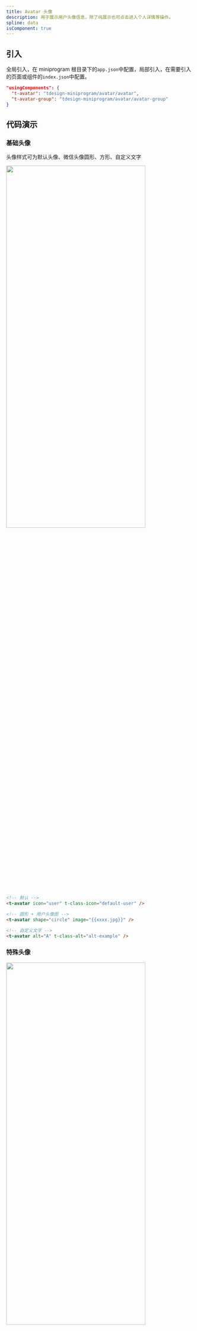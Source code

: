 ```yaml
---
title: Avatar 头像
description: 用于展示用户头像信息，除了纯展示也可点击进入个人详情等操作。
spline: data
isComponent: true
---
```


## 引入

全局引入，在 miniprogram 根目录下的`app.json`中配置，局部引入，在需要引入的页面或组件的`index.json`中配置。

```json
"usingComponents": {
  "t-avatar": "tdesign-miniprogram/avatar/avatar",
  "t-avatar-group": "tdesign-miniprogram/avatar/avatar-group"
}
```

## 代码演示

### 基础头像

头像样式可为默认头像、微信头像圆形、方形、自定义文字

<img src="https://tdesign.gtimg.com/miniprogram/readme/avatar-2.png" width="375px" height="50%">

```html
<!-- 默认 -->
<t-avatar icon="user" t-class-icon="default-user" />

<!-- 圆形 + 用户头像图 -->
<t-avatar shape="circle" image="{{xxxx.jpg}}" />

<!-- 自定义文字 -->
<t-avatar alt="A" t-class-alt="alt-example" />
```

### 特殊头像

<img src="https://tdesign.gtimg.com/miniprogram/readme/avatar-1.png" width="375px" height="50%">

```html
<!-- 纯展示 从上往下 -->
<t-avatar-group
  cascading="left-up"
  max="5"
  collapseAvatar="+5"
  size="small"
  t-class="border-example-show"
>
  <t-avatar
    wx:for="{{['aaa.jpg', 'bbb.jpg', 'ccc.jpg', 'ddd.jpg', 'eee.jpg', 'fff.jpg']}}"
    wx:for-item="pic"
    wx:key="index"
    image="{{pic}}"
    size="small"
    t-class-image="img-small"
    t-class="small"
  />
</t-avatar-group>

<!-- 带操作 从下往上 -->
<t-avatar-group max="3" size="small" class="border-example-operate">
  <t-avatar
    wx:for="{{['aaa.jpg', 'bbb.jpg', 'ccc.jpg', 'ddd.jpg', 'eee.jpg', 'fff.jpg']}}"
    wx:for-item="pic"
    wx:key="index"
    image="{{pic}}"
    t-class-image="img-small"
    t-class="small"
  />
  <t-avatar
    slot="collapseAvatar"
    icon="user-add"
    t-class-icon="img-small"
    t-class-alt="alt-example1"
    bindtap="onAddTap"
    t-class="small"
  />
</t-avatar-group>
```

```js
onAddTap() {
  wx.showToast({ title: '您按下了添加', icon: 'none', duration: 1000 });
},
```

### 不同尺寸的头像

头像大小尺寸及消息提醒，`size` 值：`small/medium/large` 或具体 `rpx` 值。

<img src="https://tdesign.gtimg.com/miniprogram/readme/avatar-3.png" width="375px" height="50%">

```html
<!-- 48rpx自定义文字头像 -->
<t-avatar alt="A" t-class-alt="alt-example" size="48rpx" />

<!-- S号自定义文字头像 -->
<t-avatar alt="A" t-class-alt="alt-example" size="small" />

<!-- M号带消息提示头像 -->
<t-avatar image="{{'aaa.jpg'}}" size="medium" badge-props="{{{count: 2}}}" />

<!-- L号头像 -->
<t-avatar image="{{'aaa.jpg'}}" size="large" />
```

## API

### Avatar Props

| 名称                | 类型          | 默认值 | 说明                                                                                                                                                                                            | 必传 |
| ------------------- | ------------- | ------ | ----------------------------------------------------------------------------------------------------------------------------------------------------------------------------------------------- | ---- |
| alt                 | String        | -      | 头像替换文本                                                                                                                                                                                    | N    |
| badge-props         | Object        | -      | 头像右上角提示信息，继承 Badge 组件的全部特性。如：小红点，或者数字。TS 类型：`BadgeProps`。[详细类型定义](https://github.com/Tencent/tdesign-miniprogram/tree/develop/src/avatar/type.ts) | N    |
| external-classes    | Array         | -      | 组件类名，用于设置组件外层元素类名。`['t-class']`                                                                                                                                               | N    |
| hide-on-load-failed | Boolean       | false  | 加载失败时隐藏图片                                                                                                                                                                              | N    |
| icon                | String / Slot | -      | 图标                                                                                                                                                                                            | N    |
| image               | String        | -      | 图片地址                                                                                                                                                                                        | N    |
| shape               | String        | circle | 形状。可选项：circle/round。TS 类型：`ShapeEnum `。[详细类型定义](https://github.com/Tencent/tdesign-miniprogram/tree/develop/src/avatar/type.ts)                                          | N    |
| size                | String        | -      | 尺寸，示例值：small/medium/large/24px/38px 等，默认为 large                                                                                                                                     | N    |

### Avatar Events

| 名称  | 参数 | 描述               |
| ----- | ---- | ------------------ |
| error | -    | 图片加载失败时触发 |

### AvatarGroup Props

| 名称             | 类型          | 默认值     | 说明                                                                                                                                                                                                             | 必传 |
| ---------------- | ------------- | ---------- | ---------------------------------------------------------------------------------------------------------------------------------------------------------------------------------------------------------------- | ---- |
| cascading        | String        | 'right-up' | 图片之间的层叠关系，可选值：左侧图片在上和右侧图片在上。可选项：left-up/right-up。TS 类型：`CascadingValue`。[详细类型定义](https://github.com/Tencent/tdesign-miniprogram/tree/develop/src/avatar/type.ts) | N    |
| collapse-avatar  | String / Slot | -          | 头像数量超出时，会出现一个头像折叠元素。该元素内容可自定义。默认为 `+N`。示例：`+5`，`...`, `更多`                                                                                                               | N    |
| external-classes | Array         | -          | 组件类名，用于设置组件外层元素类名。`['t-class']`                                                                                                                                                                | N    |
| max              | Number        | -          | 能够同时显示的最多头像数量                                                                                                                                                                                       | N    |
| size             | String        | medium     | 尺寸，示例值：small/medium/large/24px/38px 等。优先级低于 Avatar.size                                                                                                                                            | N    |
